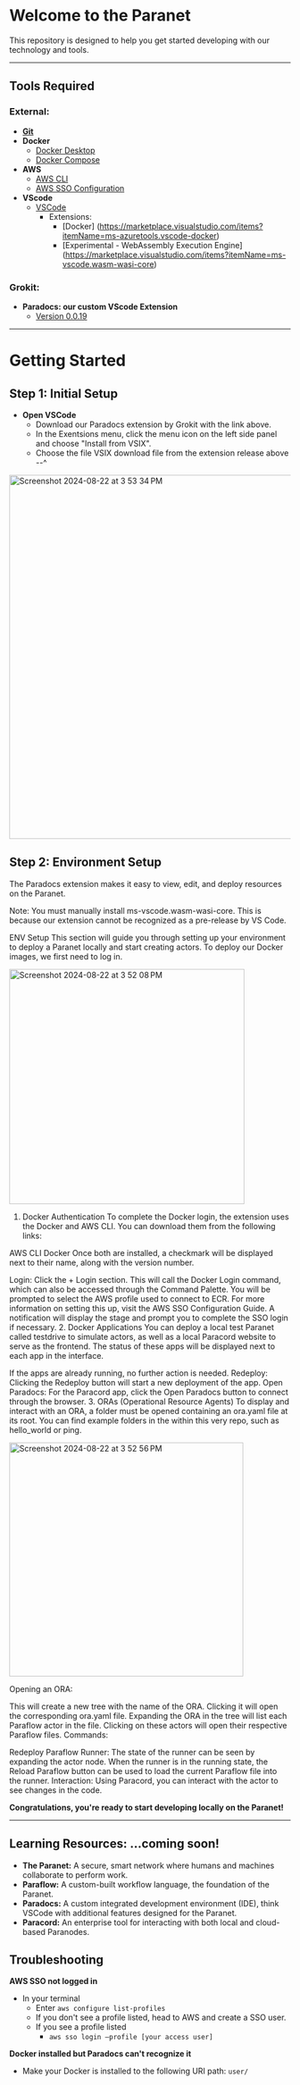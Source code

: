 # Welcome to the Paranet

This repository is designed to help you get started developing with our technology and tools.

<hr/>

## Tools Required

### External:
- [**Git**](https://www.git-scm.com/downloads)
- **Docker**
  - [Docker Desktop](https://www.docker.com/products/docker-desktop/)
  - [Docker Compose](https://docs.docker.com/compose/install/)
- **AWS**
  - [AWS CLI](https://aws.amazon.com/cli/)
  - [AWS SSO Configuration](https://docs.aws.amazon.com/singlesignon/latest/userguide/what-is.html)
- **VScode**
  - [VSCode](https://code.visualstudio.com/)
    - Extensions:
      - [Docker] (https://marketplace.visualstudio.com/items?itemName=ms-azuretools.vscode-docker)
      - [Experimental - WebAssembly Execution Engine] (https://marketplace.visualstudio.com/items?itemName=ms-vscode.wasm-wasi-core)
 
### Grokit:
 - **Paradocs: our custom VScode Extension**
   - [Version 0.0.19](https://github.com/grokit-data/paradocs-vscode/releases/tag/v0.0.19)
<hr/>

# Getting Started

## Step 1: Initial Setup

- **Open VSCode**
  - Download our Paradocs extension by Grokit with the link above.
  - In the Exentsions menu, click the menu icon on the left side panel and choose "Install from VSIX".
  - Choose the file VSIX download file from the extension release above --^
<img width="652" alt="Screenshot 2024-08-22 at 3 53 34 PM" src="https://github.com/user-attachments/assets/ef7b45e5-46c7-4913-a6bc-2fbf58bb8d9e">

## Step 2: Environment Setup

The Paradocs extension makes it easy to view, edit, and deploy resources on the Paranet.

Note: You must manually install ms-vscode.wasm-wasi-core. This is because our extension cannot be recognized as a pre-release by VS Code.

ENV Setup
This section will guide you through setting up your environment to deploy a Paranet locally and start creating actors. To deploy our Docker images, we first need to log in.

<img width="421" alt="Screenshot 2024-08-22 at 3 52 08 PM" src="https://github.com/user-attachments/assets/fd4a45aa-ed68-45c0-bf20-dd9e7759d7d9">


1. Docker Authentication
To complete the Docker login, the extension uses the Docker and AWS CLI. You can download them from the following links:

AWS CLI
Docker
Once both are installed, a checkmark will be displayed next to their name, along with the version number.

Login:
Click the + Login section. This will call the Docker Login command, which can also be accessed through the Command Palette.
You will be prompted to select the AWS profile used to connect to ECR. For more information on setting this up, visit the AWS SSO Configuration Guide.
A notification will display the stage and prompt you to complete the SSO login if necessary.
2. Docker Applications
You can deploy a local test Paranet called testdrive to simulate actors, as well as a local Paracord website to serve as the frontend. The status of these apps will be displayed next to each app in the interface.

If the apps are already running, no further action is needed.
Redeploy: Clicking the Redeploy button will start a new deployment of the app.
Open Paradocs: For the Paracord app, click the Open Paradocs button to connect through the browser.
3. ORAs (Operational Resource Agents)
To display and interact with an ORA, a folder must be opened containing an ora.yaml file at its root. You can find example folders in the within this very repo, such as hello_world or ping.

<img width="419" alt="Screenshot 2024-08-22 at 3 52 56 PM" src="https://github.com/user-attachments/assets/9c6a319b-9274-4421-9a5e-b286c42cad61">

Opening an ORA:

This will create a new tree with the name of the ORA. Clicking it will open the corresponding ora.yaml file.
Expanding the ORA in the tree will list each Paraflow actor in the file. Clicking on these actors will open their respective Paraflow files.
Commands:

Redeploy Paraflow Runner: The state of the runner can be seen by expanding the actor node. When the runner is in the running state, the Reload Paraflow button can be used to load the current Paraflow file into the runner.
Interaction: Using Paracord, you can interact with the actor to see changes in the code.

**Congratulations, you're ready to start developing locally on the Paranet!**

---

## Learning Resources: ...coming soon!

- **The Paranet:** A secure, smart network where humans and machines collaborate to perform work.
- **Paraflow:** A custom-built workflow language, the foundation of the Paranet.
- **Paradocs:** A custom integrated development environment (IDE), think VSCode with additional features designed for the Paranet.
- **Paracord:** An enterprise tool for interacting with both local and cloud-based Paranodes.

## Troubleshooting

**AWS SSO not logged in**
- In your terminal
  - Enter ```aws configure list-profiles```
  - If you don't see a profile listed, head to AWS and create a SSO user.
  - If you see a profile listed
    - ```aws sso login —profile [your access user]```
   
**Docker installed but Paradocs can't recognize it**
- Make your Docker is installed to the following URI path: ```user/ ```


